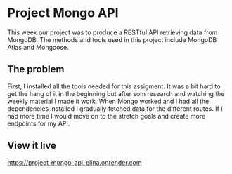 # Project Mongo API
This week our project was to produce a RESTful API retrieving data from MongoDB. The methods and tools used in this project include MongoDB Atlas and Mongoose.

## The problem
First, I installed all the tools needed for this assigment. It was a bit hard to get the hang of it in the beginning but after som research and watching the weekly material I made it work. When Mongo worked and I had all the dependencies installed I gradually fetched data for the different routes. If I had more time I would move on to the stretch goals and create more endpoints for my API.

## View it live
https://project-mongo-api-elina.onrender.com